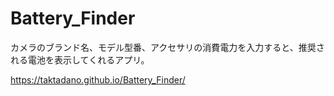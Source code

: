 # Battery_Finder

カメラのブランド名、モデル型番、アクセサリの消費電力を入力すると、推奨される電池を表示してくれるアプリ。


https://taktadano.github.io/Battery_Finder/